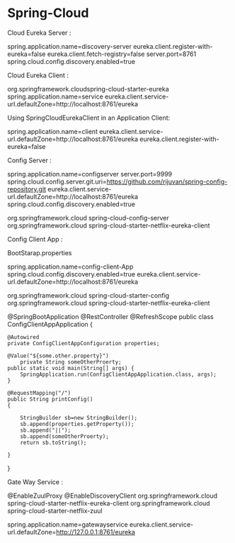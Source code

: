 # Spring-Cloud
Cloud Eureka Server :

spring.application.name=discovery-server
eureka.client.register-with-eureka=false
eureka.client.fetch-registry=false
server.port=8761
spring.cloud.config.discovery.enabled=true


Cloud Eureka Client :

<dependency><groupId>
org.springframework.cloud</groupId><artifactId>spring-cloud-starter-eureka</artifactId>
</dependency>
spring.application.name=service
eureka.client.service-url.defaultZone=http://localhost:8761/eureka

Using SpringCloudEurekaClient in an Application Client:

spring.application.name=client
eureka.client.service-url.defaultZone=http://localhost:8761/eureka
eureka.client.register-with-eureka=false


Config Server :

spring.application.name=configserver
server.port=9999
spring.cloud.config.server.git.uri=https://github.com/rijuvan/spring-config-repository.git
eureka.client.service-url.defaultZone=http://localhost:8761/eureka
spring.cloud.config.discovery.enabled=true

<dependency>
			<groupId>org.springframework.cloud</groupId>
			<artifactId>spring-cloud-config-server</artifactId>
		</dependency>
		<dependency>
			<groupId>org.springframework.cloud</groupId>
			<artifactId>spring-cloud-starter-netflix-eureka-client</artifactId>
</dependency>

Config Client App :

BootStarap.properties

spring.application.name=config-client-App
spring.cloud.config.discovery.enabled=true
eureka.client.service-url.defaultZone=http://localhost:8761/eureka

<dependency>
			<groupId>org.springframework.cloud</groupId>
			<artifactId>spring-cloud-starter-config</artifactId>
		</dependency>
		<dependency>
			<groupId>org.springframework.cloud</groupId>
			<artifactId>spring-cloud-starter-netflix-eureka-client</artifactId>
		</dependency>

@SpringBootApplication
@RestController
@RefreshScope
public class ConfigClientAppApplication {

	@Autowired
	private ConfigClientAppConfiguration properties;
	
	@Value("${some.other.property}")
		private String someOtherProerty;
	public static void main(String[] args) {
		SpringApplication.run(ConfigClientAppApplication.class, args);
	}
	
	@RequestMapping("/")
	public String printConfig()
	{
		
		StringBuilder sb=new StringBuilder();
		sb.append(properties.getProperty());
		sb.append("||");
		sb.append(someOtherProerty);
		return sb.toString();
		
	}
}



Gate Way Service :

@EnableZuulProxy
@EnableDiscoveryClient
<dependency>
			<groupId>org.springframework.cloud</groupId>
			<artifactId>spring-cloud-starter-netflix-eureka-client</artifactId>
		</dependency>
		<dependency>
			<groupId>org.springframework.cloud</groupId>
			<artifactId>spring-cloud-starter-netflix-zuul</artifactId>
		</dependency>
		
spring.application.name=gatewayservice
eureka.client.service-url.defaultZone=http://127.0.0.1:8761/eureka












